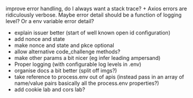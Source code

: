  improve error handling, 
   do I always want a stack trace? + 
   Axios errors are ridiculously verbose. Maybe error detail should be a function of logging level? Or a env variable error detail?
- explain issuer better (start of well known open id configuration)
- add nonce and state
- make nonce and state and pkce optional
- allow alternative code_challenge methods?
- make other params a bit nicer (eg infer leading ampersand)
- Proper logging (with configurable log levels in .env)
- organise docs a bit better (split off imgs?)
- take reference to process.env out of apis (instead pass in an array of name/value pairs basically all the process.env properties?)
- add cookie lab and cors lab?

